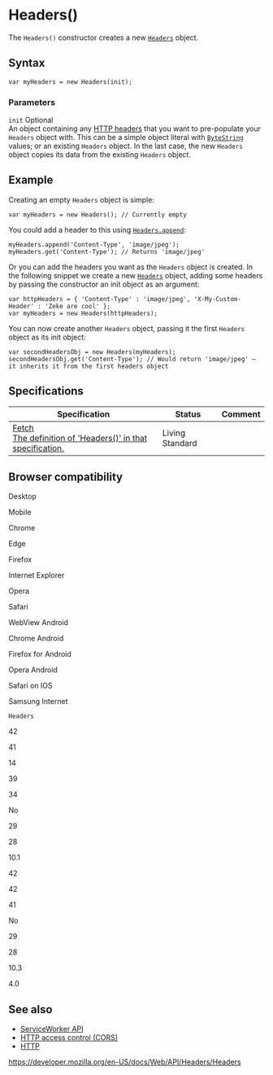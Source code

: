 Headers()
=========

The `Headers()` constructor creates a new [`Headers`](../headers) object.

Syntax
------

    var myHeaders = new Headers(init);

### Parameters

 `init` <span class="badge inline optional">Optional</span>   
An object containing any [HTTP headers](https://developer.mozilla.org/en-US/docs/Web/HTTP/Headers) that you want to pre-populate your `Headers` object with. This can be a simple object literal with [`ByteString`](../bytestring) values; or an existing `Headers` object. In the last case, the new `Headers` object copies its data from the existing `Headers` object.

Example
-------

Creating an empty `Headers` object is simple:

    var myHeaders = new Headers(); // Currently empty

You could add a header to this using [`Headers.append`](append):

    myHeaders.append('Content-Type', 'image/jpeg');
    myHeaders.get('Content-Type'); // Returns 'image/jpeg'

Or you can add the headers you want as the `Headers` object is created. In the following snippet we create a new [`Headers`](../headers) object, adding some headers by passing the constructor an init object as an argument:

    var httpHeaders = { 'Content-Type' : 'image/jpeg', 'X-My-Custom-Header' : 'Zeke are cool' };
    var myHeaders = new Headers(httpHeaders);

You can now create another `Headers` object, passing it the first `Headers` object as its init object:

    var secondHeadersObj = new Headers(myHeaders);
    secondHeadersObj.get('Content-Type'); // Would return 'image/jpeg' — it inherits it from the first headers object

Specifications
--------------

<table><thead><tr class="header"><th>Specification</th><th>Status</th><th>Comment</th></tr></thead><tbody><tr class="odd"><td><a href="https://fetch.spec.whatwg.org/#dom-headers">Fetch<br />
<span class="small">The definition of 'Headers()' in that specification.</span></a></td><td><span class="spec-living">Living Standard</span></td><td></td></tr></tbody></table>

Browser compatibility
---------------------

Desktop

Mobile

Chrome

Edge

Firefox

Internet Explorer

Opera

Safari

WebView Android

Chrome Android

Firefox for Android

Opera Android

Safari on IOS

Samsung Internet

`Headers`

42

41

14

39

34

No

29

28

10.1

42

42

41

No

29

28

10.3

4.0

See also
--------

-   [ServiceWorker API](../service_worker_api)
-   [HTTP access control (CORS)](https://developer.mozilla.org/en-US/docs/Web/HTTP/CORS)
-   [HTTP](https://developer.mozilla.org/en-US/docs/Web/HTTP)

<a href="https://developer.mozilla.org/en-US/docs/Web/API/Headers/Headers" class="_attribution-link">https://developer.mozilla.org/en-US/docs/Web/API/Headers/Headers</a>
